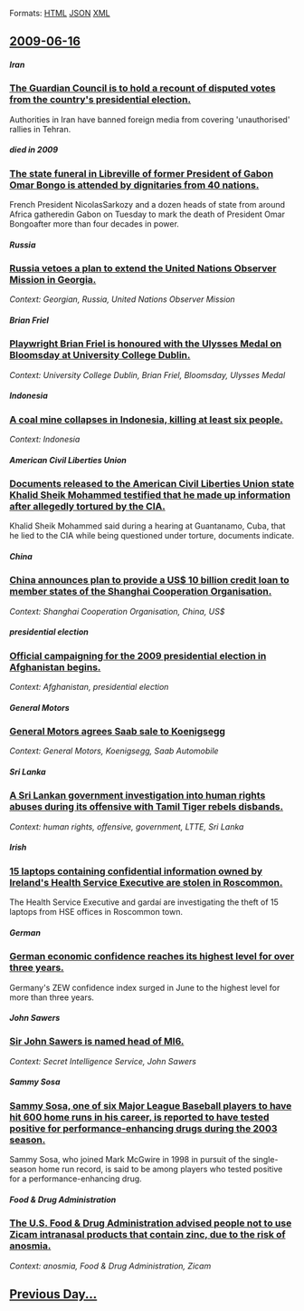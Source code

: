 
Formats: [HTML](2009/06/16/index.html)  [JSON](2009/06/16/index.json)  [XML](2009/06/16/index.xml)  

## [2009-06-16](/news/2009/06/16/index.md)

##### Iran
### [ The Guardian Council is to hold a recount of disputed votes from the country's presidential election. ](/news/2009/06/16/the-guardian-council-is-to-hold-a-recount-of-disputed-votes-from-the-country-s-presidential-election.md)
Authorities in Iran have banned foreign media from covering &#39;unauthorised&#39; rallies in Tehran.

##### died in 2009
### [ The state funeral in Libreville of former President of Gabon Omar Bongo is attended by dignitaries from 40 nations. ](/news/2009/06/16/the-state-funeral-in-libreville-of-former-president-of-gabon-omar-bongo-is-attended-by-dignitaries-from-40-nations.md)
French President NicolasSarkozy and a dozen heads of state from around Africa gatheredin Gabon on Tuesday to mark the death of President Omar Bongoafter more than four decades in power.

##### Russia
### [ Russia vetoes a plan to extend the United Nations Observer Mission in Georgia. ](/news/2009/06/16/russia-vetoes-a-plan-to-extend-the-united-nations-observer-mission-in-georgia.md)
_Context:  Georgian, Russia, United Nations Observer Mission_

##### Brian Friel
### [ Playwright Brian Friel is honoured with the Ulysses Medal on Bloomsday at University College Dublin. ](/news/2009/06/16/playwright-brian-friel-is-honoured-with-the-ulysses-medal-on-bloomsday-at-university-college-dublin.md)
_Context: University College Dublin, Brian Friel, Bloomsday, Ulysses Medal_

##### Indonesia
### [ A coal mine collapses in Indonesia, killing at least six people. ](/news/2009/06/16/a-coal-mine-collapses-in-indonesia-killing-at-least-six-people.md)
_Context: Indonesia_

##### American Civil Liberties Union
### [ Documents released to the American Civil Liberties Union state Khalid Sheik Mohammed testified that he made up information after allegedly tortured by the CIA. ](/news/2009/06/16/documents-released-to-the-american-civil-liberties-union-state-khalid-sheik-mohammed-testified-that-he-made-up-information-after-allegedly.md)
Khalid Sheik Mohammed said during a hearing at Guantanamo, Cuba, that he lied to the CIA while being questioned under torture, documents indicate.

##### China
### [ China announces plan to provide a US$ 10 billion credit loan to member states of the Shanghai Cooperation Organisation. ](/news/2009/06/16/china-announces-plan-to-provide-a-us-10-billion-credit-loan-to-member-states-of-the-shanghai-cooperation-organisation.md)
_Context: Shanghai Cooperation Organisation, China, US$_

##### presidential election
### [ Official campaigning for the 2009 presidential election in Afghanistan begins. ](/news/2009/06/16/official-campaigning-for-the-2009-presidential-election-in-afghanistan-begins.md)
_Context: Afghanistan, presidential election_

##### General Motors
### [ General Motors agrees Saab sale to Koenigsegg ](/news/2009/06/16/general-motors-agrees-saab-sale-to-koenigsegg.md)
_Context: General Motors, Koenigsegg, Saab Automobile_

##### Sri Lanka
### [ A Sri Lankan government investigation into human rights abuses during its offensive with Tamil Tiger rebels disbands. ](/news/2009/06/16/a-sri-lankan-government-investigation-into-human-rights-abuses-during-its-offensive-with-tamil-tiger-rebels-disbands.md)
_Context: human rights, offensive, government, LTTE, Sri Lanka_

##### Irish
### [ 15 laptops containing confidential information owned by Ireland's Health Service Executive are stolen in Roscommon. ](/news/2009/06/16/15-laptops-containing-confidential-information-owned-by-ireland-s-health-service-executive-are-stolen-in-roscommon.md)
The Health Service Executive and gardaí are investigating the theft of 15 laptops from HSE offices in Roscommon town.

##### German
### [ German economic confidence reaches its highest level for over three years. ](/news/2009/06/16/german-economic-confidence-reaches-its-highest-level-for-over-three-years.md)
Germany&#39;s ZEW confidence index surged in June to the highest level for more than three years.

##### John Sawers
### [ Sir John Sawers is named head of MI6. ](/news/2009/06/16/sir-john-sawers-is-named-head-of-mi6.md)
_Context: Secret Intelligence Service, John Sawers_

##### Sammy Sosa
### [ Sammy Sosa, one of six Major League Baseball players to have hit 600 home runs in his career, is reported to have tested positive for performance-enhancing drugs during the 2003 season. ](/news/2009/06/16/sammy-sosa-one-of-six-major-league-baseball-players-to-have-hit-600-home-runs-in-his-career-is-reported-to-have-tested-positive-for-perfo.md)
Sammy Sosa, who joined Mark McGwire in 1998 in pursuit of the single-season home run record, is said to be among players who tested positive for a performance-enhancing drug.

##### Food & Drug Administration
### [ The U.S. Food & Drug Administration advised people not to use Zicam intranasal products that contain zinc, due to the risk of anosmia. ](/news/2009/06/16/the-u-s-food-drug-administration-advised-people-not-to-use-zicam-intranasal-products-that-contain-zinc-due-to-the-risk-of-anosmia.md)
_Context: anosmia, Food & Drug Administration, Zicam_

## [Previous Day...](/news/2009/06/15/index.md)

